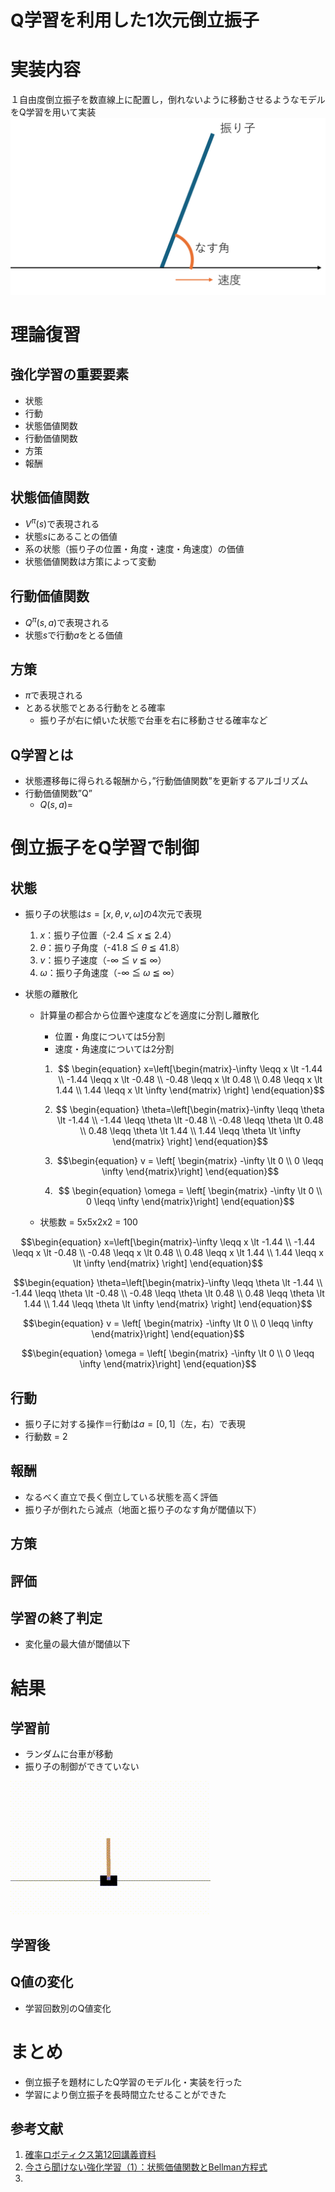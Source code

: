 # Q学習を利用した1次元倒立振子
# 実装内容
１自由度倒立振子を数直線上に配置し，倒れないように移動させるようなモデルをQ学習を用いて実装
<img src="./figs/振り子概要.png">

# 理論復習
## 強化学習の重要要素
- 状態
- 行動
- 状態価値関数
- 行動価値関数
- 方策
- 報酬

## 状態価値関数
- $V^\pi(s)$で表現される
- 状態$s$にあることの価値
- 系の状態（振り子の位置・角度・速度・角速度）の価値
- 状態価値関数は方策によって変動

## 行動価値関数
- $Q^\pi(s, a)$で表現される
- 状態$s$で行動$a$をとる価値

## 方策
- $\pi$で表現される
- とある状態でとある行動をとる確率
  - 振り子が右に傾いた状態で台車を右に移動させる確率など
  
## Q学習とは
- 状態遷移毎に得られる報酬から，”行動価値関数”を更新するアルゴリズム
- 行動価値関数”Q”
    - $Q(s, a)=$

# 倒立振子をQ学習で制御
## 状態  
- 振り子の状態は$s = [x, \theta, v, \omega]$の4次元で表現
    1. $x$：振り子位置（-2.4 ≦ $x$ ≦ 2.4）
    2. $\theta$：振り子角度（-41.8 ≦ $\theta$ ≦ 41.8）
    3. $v$：振り子速度（-$\infty$ ≦ $v$ ≦ $\infty$）
    4. $\omega$：振り子角速度（-$\infty$ ≦ $\omega$ ≦ $\infty$）

- 状態の離散化  
  - 計算量の都合から位置や速度などを適度に分割し離散化
    - 位置・角度については5分割
    - 速度・角速度については2分割  
  
    1. ```math
        \begin{equation}
        x=\left[\begin{matrix}-\infty \leqq x \lt -1.44  \\
        -1.44 \leqq x \lt -0.48  \\
        -0.48 \leqq x \lt 0.48  \\
        0.48 \leqq x \lt 1.44  \\
        1.44 \leqq x \lt \infty \end{matrix} \right]
        \end{equation}
        ``` 
    
    2. ```math
        \begin{equation}
        \theta=\left[\begin{matrix}-\infty \leqq \theta \lt -1.44 \\ -1.44 \leqq \theta \lt -0.48 \\ -0.48 \leqq \theta \lt 0.48 \\ 0.48 \leqq \theta \lt 1.44 \\ 1.44 \leqq \theta \lt \infty \end{matrix} \right]
        \end{equation}
        ``` 
        
    3.  ```math
        \begin{equation}
        v = \left[ \begin{matrix} -\infty \lt 0 \\ 0 \leqq \infty \end{matrix}\right]
        \end{equation}
        ``` 
        
    4. ```math
        \begin{equation}
        \omega = \left[ \begin{matrix} -\infty \lt 0 \\ 0 \leqq \infty \end{matrix}\right]
        \end{equation}
        ``` 

   - 状態数 = 5x5x2x2 = 100

```math
\begin{equation}
x=\left[\begin{matrix}-\infty \leqq x \lt -1.44  \\
-1.44 \leqq x \lt -0.48  \\
-0.48 \leqq x \lt 0.48  \\
0.48 \leqq x \lt 1.44  \\
1.44 \leqq x \lt \infty \end{matrix} \right]
\end{equation}
``` 

```math
\begin{equation}
\theta=\left[\begin{matrix}-\infty \leqq \theta \lt -1.44 \\ -1.44 \leqq \theta \lt -0.48 \\ -0.48 \leqq \theta \lt 0.48 \\ 0.48 \leqq \theta \lt 1.44 \\ 1.44 \leqq \theta \lt \infty \end{matrix} \right]
\end{equation}
``` 

```math
\begin{equation}
v = \left[ \begin{matrix} -\infty \lt 0 \\ 0 \leqq \infty \end{matrix}\right]
\end{equation}
``` 

```math
\begin{equation}
\omega = \left[ \begin{matrix} -\infty \lt 0 \\ 0 \leqq \infty \end{matrix}\right]
\end{equation}
``` 


## 行動
- 振り子に対する操作＝行動は$a = [0, 1]$（左，右）で表現
- 行動数 = 2

## 報酬
- なるべく直立で長く倒立している状態を高く評価
- 振り子が倒れたら減点（地面と振り子のなす角が閾値以下）

## 方策

## 評価

## 学習の終了判定
- 変化量の最大値が閾値以下

# 結果
## 学習前
- ランダムに台車が移動
- 振り子の制御ができていない  
<img src="./figs/未学習.gif">  

## 学習後
## Q値の変化
- 学習回数別のQ値変化
# まとめ
- 倒立振子を題材にしたQ学習のモデル化・実装を行った
- 学習により倒立振子を長時間立たせることができた
## 参考文献
1. [確率ロボティクス第12回講義資料](https://ryuichiueda.github.io/slides_marp/prob_robotics_2024/lesson12)
2. [今さら聞けない強化学習（1）：状態価値関数とBellman方程式](https://qiita.com/triwave33/items/5e13e03d4d76b71bc802)
3. 